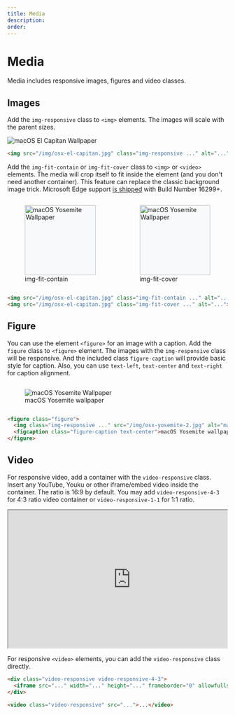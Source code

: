 ```yaml
---
title: Media
description: 
order: 
---
```


# Media

Media includes responsive images, figures and video classes.

## Images

Add the `img-responsive` class to `<img>` elements. The images will scale with the parent sizes.

 
<div class="docs-demo columns">
  <div class="column col-12"><img class="img-responsive rounded" src="/img/osx-el-capitan.jpg" alt="macOS El Capitan Wallpaper"></div>
</div>

```html
<img src="/img/osx-el-capitan.jpg" class="img-responsive ..." alt="...">

```

Add the `img-fit-contain` or `img-fit-cover` class to `<img>` or `<video>` elements. The media will crop itself to fit inside the element (and you don't need another container). This feature can replace the classic background image trick. Microsoft Edge support [is shipped](https://developer.microsoft.com/en-us/microsoft-edge/platform/status/objectfitandobjectposition/) with Build Number 16299+.

 
<div class="docs-demo columns">
  <div class="column col-6 col-xs-12">
    <figure class="figure"><img class="img-fit-contain rounded" src="/img/osx-yosemite.jpg" alt="macOS Yosemite Wallpaper" style="background: #f8f9fa; height: 10rem; width: 100%;">
      <figcaption class="figure-caption text-center">img-fit-contain</figcaption>
    </figure>
  </div>
  <div class="column col-6 col-xs-12">
    <figure class="figure"><img class="img-fit-cover rounded" src="/img/osx-yosemite-2.jpg" alt="macOS Yosemite Wallpaper" style="background: #f8f9fa; height: 10rem; width: 100%;">
      <figcaption class="figure-caption text-center">img-fit-cover</figcaption>
    </figure>
  </div>
</div>

```html
<img src="/img/osx-el-capitan.jpg" class="img-fit-contain ..." alt="...">
<img src="/img/osx-el-capitan.jpg" class="img-fit-cover ..." alt="...">

```

## Figure

You can use the element `<figure>` for an image with a caption. Add the `figure` class to `<figure>` element. The images with the `img-responsive` class will be responsive. And the included class `figure-caption` will provide basic style for caption. Also, you can use `text-left`, `text-center` and `text-right` for caption alignment.

 
<div class="docs-demo columns">
  <div class="column col-12">
    <figure class="figure"><img class="img-responsive rounded" src="/img/osx-yosemite-2.jpg" alt="macOS Yosemite Wallpaper">
      <figcaption class="figure-caption text-center">macOS Yosemite wallpaper</figcaption>
    </figure>
  </div>
</div>

```html
<figure class="figure">
  <img class="img-responsive ..." src="/img/osx-yosemite-2.jpg" alt="macOS Yosemite Wallpaper">
  <figcaption class="figure-caption text-center">macOS Yosemite wallpaper</figcaption>
</figure>

```

## Video

For responsive video, add a container with the `video-responsive` class. Insert any YouTube, Youku or other iframe/embed video inside the container. The ratio is 16:9 by default. You may add `video-responsive-4-3` for 4:3 ratio video container or `video-responsive-1-1` for 1:1 ratio.

 
<div class="docs-demo columns">
  <div class="column col-12">
    <div class="video-responsive">
      <iframe width="560" height="315" src="https://www.youtube.com/embed/7DbslbKsQSk" allowfullscreen=""></iframe>
    </div>
  </div>
</div>

For responsive `<video>` elements, you can add the `video-responsive` class directly.

```html
<div class="video-responsive video-responsive-4-3">
  <iframe src="..." width="..." height="..." frameborder="0" allowfullscreen></iframe>
</div>

<video class="video-responsive" src="...">...</video>
```
